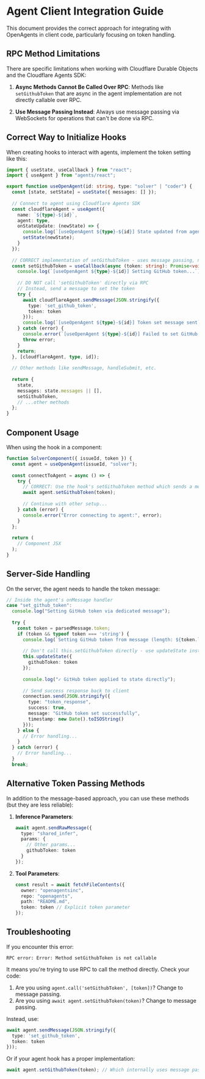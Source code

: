 # Agent Client Integration Guide

This document provides the correct approach for integrating with OpenAgents in client code, particularly focusing on token handling.

## RPC Method Limitations

There are specific limitations when working with Cloudflare Durable Objects and the Cloudflare Agents SDK:

1. **Async Methods Cannot Be Called Over RPC**: Methods like `setGithubToken` that are async in the agent implementation are not directly callable over RPC.

2. **Use Message Passing Instead**: Always use message passing via WebSockets for operations that can't be done via RPC.

## Correct Way to Initialize Hooks

When creating hooks to interact with agents, implement the token setting like this:

```typescript
import { useState, useCallback } from "react";
import { useAgent } from "agents/react";

export function useOpenAgent(id: string, type: "solver" | "coder") {
  const [state, setState] = useState({ messages: [] });
  
  // Connect to agent using Cloudflare Agents SDK
  const cloudflareAgent = useAgent({
    name: `${type}-${id}`,
    agent: type,
    onStateUpdate: (newState) => {
      console.log(`[useOpenAgent ${type}-${id}] State updated from agent:`, newState);
      setState(newState);
    }
  });
  
  // CORRECT implementation of setGithubToken - uses message passing, not RPC
  const setGithubToken = useCallback(async (token: string): Promise<void> => {
    console.log(`[useOpenAgent ${type}-${id}] Setting GitHub token...`);
    
    // DO NOT call 'setGithubToken' directly via RPC
    // Instead, send a message to set the token
    try {
      await cloudflareAgent.sendMessage(JSON.stringify({
        type: 'set_github_token',
        token: token
      }));
      console.log(`[useOpenAgent ${type}-${id}] Token set message sent`);
    } catch (error) {
      console.error(`[useOpenAgent ${type}-${id}] Failed to set GitHub token:`, error);
      throw error;
    }
    return;
  }, [cloudflareAgent, type, id]);
  
  // Other methods like sendMessage, handleSubmit, etc.
  
  return {
    state,
    messages: state.messages || [],
    setGithubToken,
    // ...other methods
  };
}
```

## Component Usage

When using the hook in a component:

```typescript
function SolverComponent({ issueId, token }) {
  const agent = useOpenAgent(issueId, "solver");
  
  const connectToAgent = async () => {
    try {
      // CORRECT: Use the hook's setGithubToken method which sends a message
      await agent.setGithubToken(token);
      
      // Continue with other setup...
    } catch (error) {
      console.error("Error connecting to agent:", error);
    }
  };
  
  return (
    // Component JSX
  );
}
```

## Server-Side Handling

On the server, the agent needs to handle the token message:

```typescript
// Inside the agent's onMessage handler
case "set_github_token":
  console.log("Setting GitHub token via dedicated message");
  
  try {
    const token = parsedMessage.token;
    if (token && typeof token === 'string') {
      console.log(`Setting GitHub token from message (length: ${token.length})`);
      
      // Don't call this.setGithubToken directly - use updateState instead
      this.updateState({
        githubToken: token
      });
      
      console.log("✓ GitHub token applied to state directly");
      
      // Send success response back to client
      connection.send(JSON.stringify({
        type: "token_response",
        success: true,
        message: "GitHub token set successfully",
        timestamp: new Date().toISOString()
      }));
    } else {
      // Error handling...
    }
  } catch (error) {
    // Error handling...
  }
  break;
```

## Alternative Token Passing Methods

In addition to the message-based approach, you can use these methods (but they are less reliable):

1. **Inference Parameters**:
   ```typescript
   await agent.sendRawMessage({
     type: "shared_infer",
     params: {
       // Other params...
       githubToken: token
     }
   });
   ```

2. **Tool Parameters**:
   ```typescript
   const result = await fetchFileContents({
     owner: "openagentsinc",
     repo: "openagents",
     path: "README.md",
     token: token // Explicit token parameter
   });
   ```

## Troubleshooting

If you encounter this error:
```
RPC error: Error: Method setGithubToken is not callable
```

It means you're trying to use RPC to call the method directly. Check your code:

1. Are you using `agent.call('setGithubToken', [token])`? Change to message passing.
2. Are you using `await agent.setGithubToken(token)`? Change to message passing.

Instead, use:
```typescript
await agent.sendMessage(JSON.stringify({
  type: 'set_github_token',
  token: token
}));
```

Or if your agent hook has a proper implementation:
```typescript
await agent.setGithubToken(token); // Which internally uses message passing
```